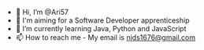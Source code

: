 - 👋 Hi, I’m @Ari57
- 👀 I'm aiming for a Software Developer apprenticeship
- 🌱 I’m currently learning Java, Python and JavaScript
- 📫 How to reach me - My email is njds1676@gmail.com

<!---
Ari57/Ari57 is a ✨ special ✨ repository because its `README.md` (this file) appears on your GitHub profile.
You can click the Preview link to take a look at your changes.
--->
